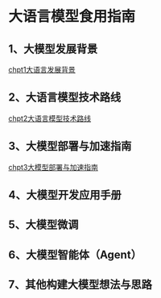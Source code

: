 # 大语言模型食用指南
## 1、大模型发展背景
[chpt1大语言发展背景](./chpt1大语言发展背景.md)
## 2、大语言模型技术路线
[chpt2大语言模型技术路线](./chpt2大语言模型技术路线.md)
## 3、大模型部署与加速指南
[chpt3大模型部署与加速指南](./chpt3大模型部署与加速指南.md)
## 4、大模型开发应用手册

## 5、大模型微调

## 6、大模型智能体（Agent）

## 7、其他构建大模型想法与思路
